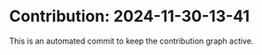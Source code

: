 # Contribution: 2024-11-30-13-41
This is an automated commit to keep the contribution graph active.
